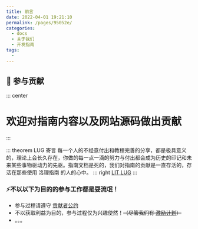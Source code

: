 ```yaml
---
title: 前言
date: 2022-04-01 19:21:10
permalink: /pages/95052e/
categories:
  - docs
  - 关于我们
  - 开发指南
tags:
  - 
---
```


## 🌱 参与贡献

::: center
# 欢迎对指南内容以及网站源码做出贡献
:::

::: theorem LUG 寄言
每一个人的不经意付出和教程完善的分享，都是极具意义的，理论上会长久存在，你做的每一点一滴的努力与付出都会成为历史的印记和未来某些事物驱动力的先驱。指南文档是死的，我们对指南的贡献是一直存活的，存活在那些使用 洛理指南 的人的心中。
::: right
[LIT LUG](https://www.litunix.org)
:::


### ⚡️不以以下为目的的参与工作都是耍流氓！

- 参与过程请遵守 [贡献者公约](/)
- 不以获取利益为目的，参与过程仅为兴趣使然！~~（尽管我们有 [激励计划](/)）~~
- 。。。 

